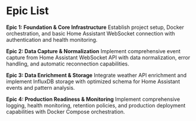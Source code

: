 # Epic List

**Epic 1: Foundation & Core Infrastructure**
Establish project setup, Docker orchestration, and basic Home Assistant WebSocket connection with authentication and health monitoring.

**Epic 2: Data Capture & Normalization**
Implement comprehensive event capture from Home Assistant WebSocket API with data normalization, error handling, and automatic reconnection capabilities.

**Epic 3: Data Enrichment & Storage**
Integrate weather API enrichment and implement InfluxDB storage with optimized schema for Home Assistant events and pattern analysis.

**Epic 4: Production Readiness & Monitoring**
Implement comprehensive logging, health monitoring, retention policies, and production deployment capabilities with Docker Compose orchestration.
